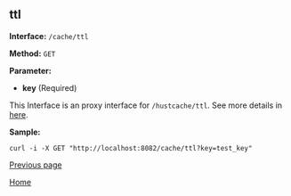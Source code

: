 ## ttl ##

**Interface:** `/cache/ttl`

**Method:** `GET`

**Parameter:** 

*  **key** (Required)  

This Interface is an proxy interface for `/hustcache/ttl`. See more details in [here](../../hustdb/hustcache/ttl.md).  

**Sample:**

    curl -i -X GET "http://localhost:8082/cache/ttl?key=test_key"
	
[Previous page](../cache.md)

[Home](../../../index.md)